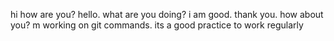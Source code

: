 
hi how are you?
hello.
what are you doing?
i am good. thank you.
how about you?
m working on git commands.
its a good practice to work regularly


